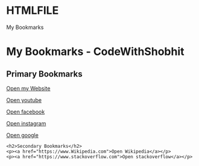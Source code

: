 # HTMLFILE
My Bookmarks
<!DOCTYPE html>
<html lang="en">
<head>
    <meta charset="UTF-8">
    <meta name="viewport" content="width=device-width, initial-scale=1.0">
    <title>Bookmark Manager - CodeWithShobhit</title>
    <link rel="stylesheet" 
</head>
<body>
    <h1>My Bookmarks - CodeWithShobhit</h1>
    <h2>Primary Bookmarks</h2>
    <p> 
        <a href="https://www.travelinhindi.in">Open my Website</a>
    </p>
    <p><a href="https://www.youtube.com">Open youtube</a></p>
    <p><a href="https://www.facebook.com">Open facebook</a></p>
    <p><a href="https://www.instagram.com">Open instagram</a></p>
    <p><a href="https://www.google.com">Open google</a></p>

    <h2>Secondary Bookmarks</h2>
    <p><a href="https://www.Wikipedia.com">Open Wikipedia</a></p>
    <p><a href="https://www.stackoverflow.com">Open stackoverflow</a></p>

</html>
